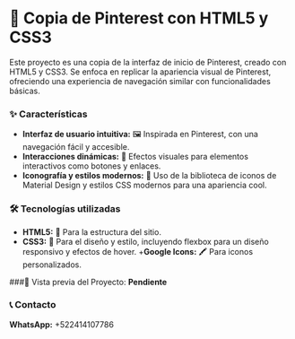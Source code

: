# 📌 Copia de Pinterest con HTML5 y CSS3
Este proyecto es una copia de la interfaz de inicio de Pinterest, creado con HTML5 y CSS3. Se enfoca en replicar la apariencia visual de Pinterest, ofreciendo una experiencia de navegación similar con funcionalidades básicas.

### ✨ Características
+ **Interfaz de usuario intuitiva:** 🖼️ Inspirada en Pinterest, con una navegación fácil y accesible.
+ **Interacciones dinámicas:** 🔄 Efectos visuales para elementos interactivos como botones y enlaces.
+ **Iconografía y estilos modernos:** 🎨 Uso de la biblioteca de iconos de Material Design y estilos CSS modernos para una apariencia cool.
  
### 🛠️ Tecnologías utilizadas
+ **HTML5:** 📑 Para la estructura del sitio.
+ **CSS3:** 🎨 Para el diseño y estilo, incluyendo flexbox para un diseño responsivo y efectos de hover.
+**Google Icons:** 🖍️ Para iconos personalizados.
  
###👀 Vista previa del Proyecto:  **Pendiente**

### 📞 Contacto
**WhatsApp:** +522414107786



  
